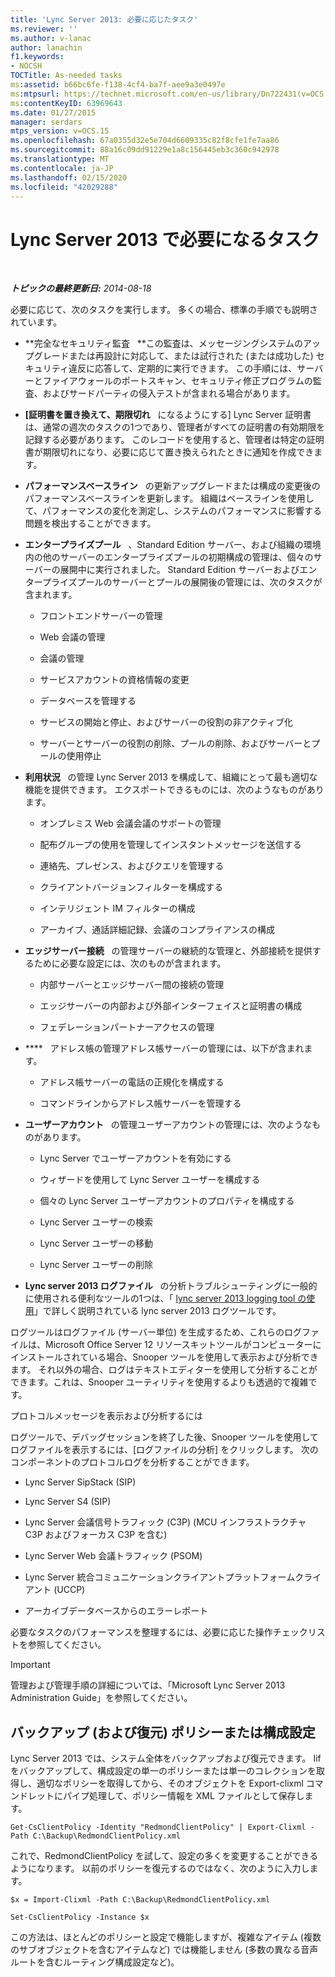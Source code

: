 ```yaml
---
title: 'Lync Server 2013: 必要に応じたタスク'
ms.reviewer: ''
ms.author: v-lanac
author: lanachin
f1.keywords:
- NOCSH
TOCTitle: As-needed tasks
ms:assetid: b66bc6fe-f138-4cf4-ba7f-aee9a3e0497e
ms:mtpsurl: https://technet.microsoft.com/en-us/library/Dn722431(v=OCS.15)
ms:contentKeyID: 63969643
ms.date: 01/27/2015
manager: serdars
mtps_version: v=OCS.15
ms.openlocfilehash: 67a0355d32e5e704d6609335c82f8cfe1fe7aa86
ms.sourcegitcommit: 88a16c09dd91229e1a8c156445eb3c360c942978
ms.translationtype: MT
ms.contentlocale: ja-JP
ms.lasthandoff: 02/15/2020
ms.locfileid: "42029288"
---
```

<div data-xmlns="http://www.w3.org/1999/xhtml">

<div class="topic" data-xmlns="http://www.w3.org/1999/xhtml" data-msxsl="urn:schemas-microsoft-com:xslt" data-cs="http://msdn.microsoft.com/">

<div data-asp="http://msdn2.microsoft.com/asp">

# <a name="as-needed-tasks-in-lync-server-2013"></a>Lync Server 2013 で必要になるタスク

</div>

<div id="mainSection">

<div id="mainBody">

<span> </span>

_**トピックの最終更新日:** 2014-08-18_

必要に応じて、次のタスクを実行します。 多くの場合、標準の手順でも説明されています。

  - **完全なセキュリティ監査   **この監査は、メッセージングシステムのアップグレードまたは再設計に対応して、または試行された (または成功した) セキュリティ違反に応答して、定期的に実行できます。 この手順には、サーバーとファイアウォールのポートスキャン、セキュリティ修正プログラムの監査、およびサードパーティの侵入テストが含まれる場合があります。

  - **[証明書を置き換えて、期限切れ**   になるようにする] Lync Server 証明書は、通常の週次のタスクの1つであり、管理者がすべての証明書の有効期限を記録する必要があります。 このレコードを使用すると、管理者は特定の証明書が期限切れになり、必要に応じて置き換えられたときに通知を作成できます。

  - **パフォーマンスベースライン**   の更新アップグレードまたは構成の変更後のパフォーマンスベースラインを更新します。 組織はベースラインを使用して、パフォーマンスの変化を測定し、システムのパフォーマンスに影響する問題を検出することができます。

  - **エンタープライズプール**   、Standard Edition サーバー、および組織の環境内の他のサーバーのエンタープライズプールの初期構成の管理は、個々のサーバーの展開中に実行されました。 Standard Edition サーバーおよびエンタープライズプールのサーバーとプールの展開後の管理には、次のタスクが含まれます。
    
      - フロントエンドサーバーの管理
    
      - Web 会議の管理
    
      - 会議の管理
    
      - サービスアカウントの資格情報の変更
    
      - データベースを管理する
    
      - サービスの開始と停止、およびサーバーの役割の非アクティブ化
    
      - サーバーとサーバーの役割の削除、プールの削除、およびサーバーとプールの使用停止

  - **利用状況**   の管理 Lync Server 2013 を構成して、組織にとって最も適切な機能を提供できます。 エクスポートできるものには、次のようなものがあります。
    
      - オンプレミス Web 会議会議のサポートの管理
    
      - 配布グループの使用を管理してインスタントメッセージを送信する
    
      - 連絡先、プレゼンス、およびクエリを管理する
    
      - クライアントバージョンフィルターを構成する
    
      - インテリジェント IM フィルターの構成
    
      - アーカイブ、通話詳細記録、会議のコンプライアンスの構成

  - **エッジサーバー接続**   の管理サーバーの継続的な管理と、外部接続を提供するために必要な設定には、次のものが含まれます。
    
      - 内部サーバーとエッジサーバー間の接続の管理
    
      - エッジサーバーの内部および外部インターフェイスと証明書の構成
    
      - フェデレーションパートナーアクセスの管理

  - ****   アドレス帳の管理アドレス帳サーバーの管理には、以下が含まれます。
    
      - アドレス帳サーバーの電話の正規化を構成する
    
      - コマンドラインからアドレス帳サーバーを管理する

  - **ユーザーアカウント**   の管理ユーザーアカウントの管理には、次のようなものがあります。
    
      - Lync Server でユーザーアカウントを有効にする
    
      - ウィザードを使用して Lync Server ユーザーを構成する
    
      - 個々の Lync Server ユーザーアカウントのプロパティを構成する
    
      - Lync Server ユーザーの検索
    
      - Lync Server ユーザーの移動
    
      - Lync Server ユーザーの削除

  - **Lync server 2013 ログファイル**   の分析トラブルシューティングに一般的に使用される便利なツールの1つは、「 [lync server 2013 logging tool の使用](http://technet.microsoft.com/library/gg558599.aspx)」で詳しく説明されている lync server 2013 ログツールです。

ログツールはログファイル (サーバー単位) を生成するため、これらのログファイルは、Microsoft Office Server 12 リソースキットツールがコンピューターにインストールされている場合、Snooper ツールを使用して表示および分析できます。 それ以外の場合、ログはテキストエディターを使用して分析することができます。これは、Snooper ユーティリティを使用するよりも透過的で複雑です。

プロトコルメッセージを表示および分析するには

ログツールで、デバッグセッションを終了した後、Snooper ツールを使用してログファイルを表示するには、[ログファイルの分析] をクリックします。 次のコンポーネントのプロトコルログを分析することができます。

  - Lync Server SipStack (SIP)

  - Lync Server S4 (SIP)

  - Lync Server 会議信号トラフィック (C3P) (MCU インフラストラクチャ C3P およびフォーカス C3P を含む)

  - Lync Server Web 会議トラフィック (PSOM)

  - Lync Server 統合コミュニケーションクライアントプラットフォームクライアント (UCCP)

  - アーカイブデータベースからのエラーレポート

必要なタスクのパフォーマンスを整理するには、必要に応じた操作チェックリストを参照してください。

<div>


> [!IMPORTANT]  
> 管理および管理手順の詳細については、「Microsoft Lync Server 2013 Administration Guide」を参照してください。



</div>

<div>

## <a name="backup-and-restore-policies-or-configuration-settings"></a>バックアップ (および復元) ポリシーまたは構成設定

Lync Server 2013 では、システム全体をバックアップおよび復元できます。 Iif をバックアップして、構成設定の単一のポリシーまたは単一のコレクションを取得し、適切なポリシーを取得してから、そのオブジェクトを Export-clixml コマンドレットにパイプ処理して、ポリシー情報を XML ファイルとして保存します。

`Get-CsClientPolicy -Identity "RedmondClientPolicy" | Export-Clixml -Path C:\Backup\RedmondClientPolicy.xml`

これで、RedmondClientPolicy を試して、設定の多くを変更することができるようになります。 以前のポリシーを復元するのではなく、次のように入力します。

`$x = Import-Clixml -Path C:\Backup\RedmondClientPolicy.xml`

`Set-CsClientPolicy -Instance $x`

この方法は、ほとんどのポリシーと設定で機能しますが、複雑なアイテム (複数のサブオブジェクトを含むアイテムなど) では機能しません (多数の異なる音声ルートを含むルーティング構成設定など)。

</div>

</div>

<span> </span>

</div>

</div>

</div>

